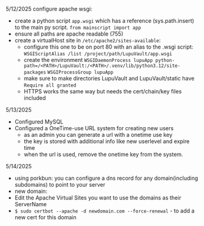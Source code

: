5/12/2025
configure apache wsgi:
 - create a python script `app.wsgi` which has a reference (sys.path.insert) to the main py script. `from mainscript import app`
 - ensure all paths are apache readable (755)
 - create a virtualHost site in `/etc/apache2/sites-available`:
    - configure this one to be on port 80 with an alias to the .wsgi script: `WSGIScriptAlias /list /project/path/LupuVault/app.wsgi`
    - create the environment `WSGIDaemonProcess lupuApp python-path=/<PATH>/LupuVault:/<PATH>/.venv/lib/python3.12/site-packages` `WSGIProcessGroup lupuApp`
    - make sure to make directories LupuVault and LupuVault/static have `Require all granted`
    - HTTPS works the same way but needs the cert/chain/key files included

5/13/2025
 - Configured MySQL
 - Configured a OneTime-use URL system for creating new users
    - as an admin you can generate a url with a onetime use key
    - the key is stored with additional info like new userlevel and expire time
    - when the url is used, remove the onetime key from the system.

5/14/2025
 - using porkbun: you can configure a dns record for any domain(including subdomains) to point to your server
 - new domain:
 - Edit the Apache Virtual Sites you want to use the domains as their ServerName
 - `$ sudo certbot --apache -d newdomain.com --force-renewal` - to add a new cert for this domain